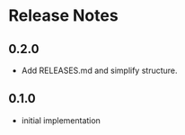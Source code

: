 # Release Notes
## 0.2.0
- Add RELEASES.md and simplify structure.

## 0.1.0
- initial implementation
